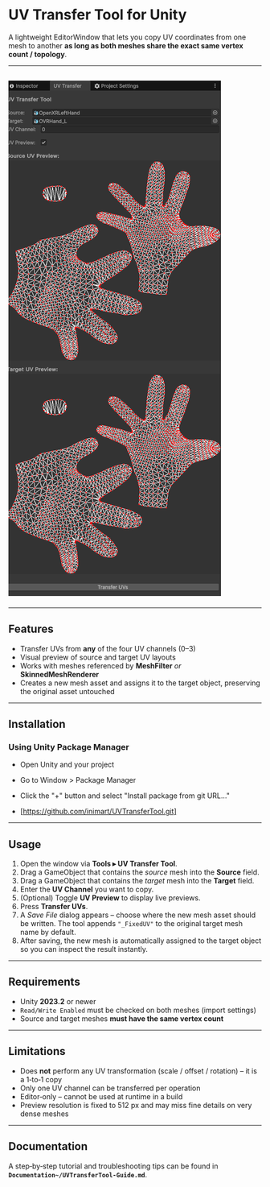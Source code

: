 # UV Transfer Tool for Unity

A lightweight EditorWindow that lets you copy UV coordinates from one mesh to another **as long as both meshes share the exact same vertex count / topology**.

---

## ![loading-ag-664](./Documentation~/UVTransferTool.png)

---

## Features

* Transfer UVs from **any** of the four UV channels (0–3)
* Visual preview of source and target UV layouts
* Works with meshes referenced by **MeshFilter** _or_ **SkinnedMeshRenderer**
* Creates a new mesh asset and assigns it to the target object, preserving the original asset untouched

---

## Installation

### Using Unity Package Manager

* Open Unity and your project

* Go to Window > Package Manager

* Click the "+" button and select "Install package from git URL..."

* [https://github.com/inimart/UVTransferTool.git]

---

## Usage

1. Open the window via **Tools ▸ UV Transfer Tool**.
2. Drag a GameObject that contains the *source* mesh into the **Source** field.
3. Drag a GameObject that contains the *target* mesh into the **Target** field.
4. Enter the **UV Channel** you want to copy.
5. (Optional) Toggle **UV Preview** to display live previews.
6. Press **Transfer UVs**.
7. A _Save File_ dialog appears – choose where the new mesh asset should be written. The tool appends `"_FixedUV"` to the original target mesh name by default.
8. After saving, the new mesh is automatically assigned to the target object so you can inspect the result instantly.

---

## Requirements

* Unity **2023.2** or newer
* `Read/Write Enabled` must be checked on both meshes (import settings)
* Source and target meshes **must have the same vertex count**

---

## Limitations

* Does **not** perform any UV transformation (scale / offset / rotation) – it is a 1‑to‑1 copy
* Only one UV channel can be transferred per operation
* Editor‑only – cannot be used at runtime in a build
* Preview resolution is fixed to 512 px and may miss fine details on very dense meshes

---

## Documentation

A step‑by‑step tutorial and troubleshooting tips can be found in **`Documentation~/UVTransferTool-Guide.md`**.
